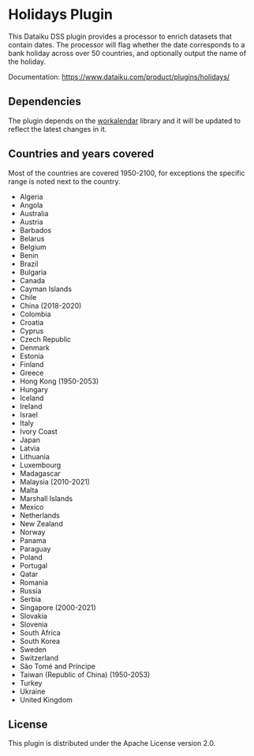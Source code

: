 # Holidays Plugin

This Dataiku DSS plugin provides a processor to enrich datasets that contain dates. The processor will flag whether the date corresponds to a bank holiday across over 50 countries, and optionally output the name of the holiday.

Documentation: https://www.dataiku.com/product/plugins/holidays/

## Dependencies

The plugin depends on the [workalendar](https://github.com/peopledoc/workalendar) library and it will be updated to reflect the latest changes in it.

## Countries and years covered

Most of the countries are covered 1950-2100, for exceptions the specific range is noted next to the country.
- Algeria
- Angola
- Australia
- Austria
- Barbados
- Belarus
- Belgium
- Benin
- Brazil
- Bulgaria
- Canada
- Cayman Islands
- Chile
- China (2018-2020)
- Colombia
- Croatia
- Cyprus
- Czech Republic
- Denmark
- Estonia
- Finland
- Greece
- Hong Kong (1950-2053)
- Hungary
- Iceland
- Ireland
- Israel
- Italy
- Ivory Coast
- Japan
- Latvia
- Lithuania
- Luxembourg
- Madagascar
- Malaysia (2010-2021)
- Malta
- Marshall Islands
- Mexico
- Netherlands
- New Zealand
- Norway
- Panama
- Paraguay
- Poland
- Portugal
- Qatar
- Romania
- Russia
- Serbia
- Singapore (2000-2021)
- Slovakia
- Slovenia
- South Africa
- South Korea
- Sweden
- Switzerland
- São Tomé and Príncipe
- Taiwan (Republic of China) (1950-2053)
- Turkey
- Ukraine
- United Kingdom

## License

This plugin is distributed under the Apache License version 2.0.
